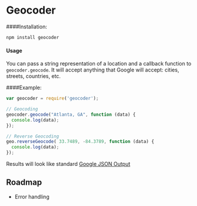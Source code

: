 # Geocoder

####Installation:

    npm install geocoder

#### Usage

You can pass a string representation of a location and a callback function to `geocoder.geocode`. It will accept anything that Google will accept: cities, streets, countries, etc.

####Example:

```javascript
var geocoder = require('geocoder');

// Geocoding
geocoder.geocode("Atlanta, GA", function (data) {
  console.log(data);
});

// Reverse Geocoding
geo.reverseGeocode( 33.7489, -84.3789, function (data) {
  console.log(data);
});
```

Results will look like standard [Google JSON Output](http://code.google.com/apis/maps/documentation/geocoding/#JSON)

## Roadmap
- Error handling
